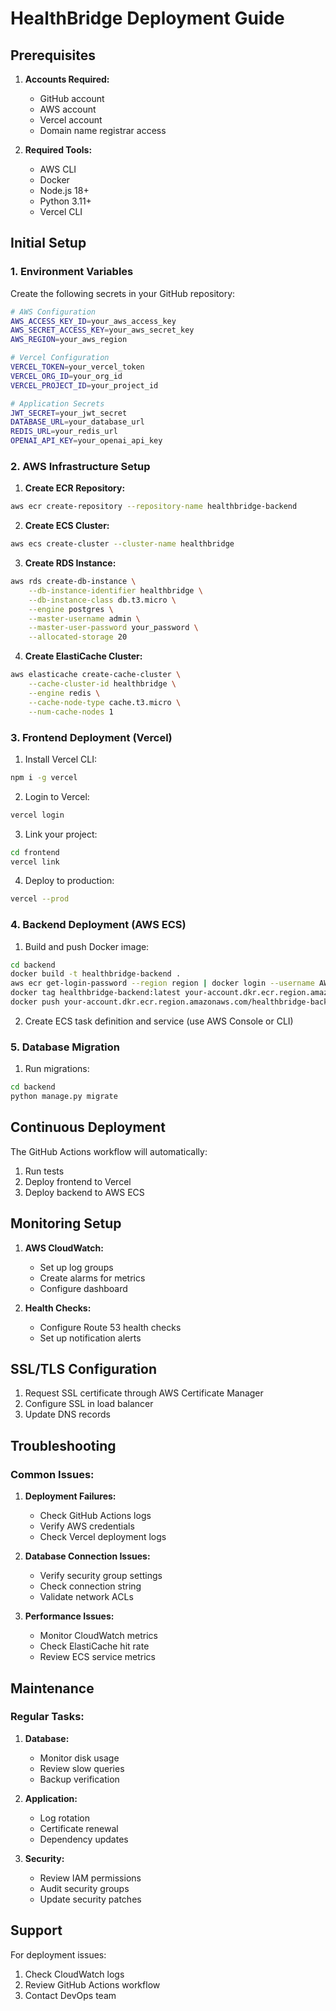 # HealthBridge Deployment Guide

## Prerequisites

1. **Accounts Required:**
   - GitHub account
   - AWS account
   - Vercel account
   - Domain name registrar access

2. **Required Tools:**
   - AWS CLI
   - Docker
   - Node.js 18+
   - Python 3.11+
   - Vercel CLI

## Initial Setup

### 1. Environment Variables

Create the following secrets in your GitHub repository:

```bash
# AWS Configuration
AWS_ACCESS_KEY_ID=your_aws_access_key
AWS_SECRET_ACCESS_KEY=your_aws_secret_key
AWS_REGION=your_aws_region

# Vercel Configuration
VERCEL_TOKEN=your_vercel_token
VERCEL_ORG_ID=your_org_id
VERCEL_PROJECT_ID=your_project_id

# Application Secrets
JWT_SECRET=your_jwt_secret
DATABASE_URL=your_database_url
REDIS_URL=your_redis_url
OPENAI_API_KEY=your_openai_api_key
```

### 2. AWS Infrastructure Setup

1. **Create ECR Repository:**
```bash
aws ecr create-repository --repository-name healthbridge-backend
```

2. **Create ECS Cluster:**
```bash
aws ecs create-cluster --cluster-name healthbridge
```

3. **Create RDS Instance:**
```bash
aws rds create-db-instance \
    --db-instance-identifier healthbridge \
    --db-instance-class db.t3.micro \
    --engine postgres \
    --master-username admin \
    --master-user-password your_password \
    --allocated-storage 20
```

4. **Create ElastiCache Cluster:**
```bash
aws elasticache create-cache-cluster \
    --cache-cluster-id healthbridge \
    --engine redis \
    --cache-node-type cache.t3.micro \
    --num-cache-nodes 1
```

### 3. Frontend Deployment (Vercel)

1. Install Vercel CLI:
```bash
npm i -g vercel
```

2. Login to Vercel:
```bash
vercel login
```

3. Link your project:
```bash
cd frontend
vercel link
```

4. Deploy to production:
```bash
vercel --prod
```

### 4. Backend Deployment (AWS ECS)

1. Build and push Docker image:
```bash
cd backend
docker build -t healthbridge-backend .
aws ecr get-login-password --region region | docker login --username AWS --password-stdin your-account.dkr.ecr.region.amazonaws.com
docker tag healthbridge-backend:latest your-account.dkr.ecr.region.amazonaws.com/healthbridge-backend:latest
docker push your-account.dkr.ecr.region.amazonaws.com/healthbridge-backend:latest
```

2. Create ECS task definition and service (use AWS Console or CLI)

### 5. Database Migration

1. Run migrations:
```bash
cd backend
python manage.py migrate
```

## Continuous Deployment

The GitHub Actions workflow will automatically:
1. Run tests
2. Deploy frontend to Vercel
3. Deploy backend to AWS ECS

## Monitoring Setup

1. **AWS CloudWatch:**
   - Set up log groups
   - Create alarms for metrics
   - Configure dashboard

2. **Health Checks:**
   - Configure Route 53 health checks
   - Set up notification alerts

## SSL/TLS Configuration

1. Request SSL certificate through AWS Certificate Manager
2. Configure SSL in load balancer
3. Update DNS records

## Troubleshooting

### Common Issues:

1. **Deployment Failures:**
   - Check GitHub Actions logs
   - Verify AWS credentials
   - Check Vercel deployment logs

2. **Database Connection Issues:**
   - Verify security group settings
   - Check connection string
   - Validate network ACLs

3. **Performance Issues:**
   - Monitor CloudWatch metrics
   - Check ElastiCache hit rate
   - Review ECS service metrics

## Maintenance

### Regular Tasks:

1. **Database:**
   - Monitor disk usage
   - Review slow queries
   - Backup verification

2. **Application:**
   - Log rotation
   - Certificate renewal
   - Dependency updates

3. **Security:**
   - Review IAM permissions
   - Audit security groups
   - Update security patches

## Support

For deployment issues:
1. Check CloudWatch logs
2. Review GitHub Actions workflow
3. Contact DevOps team
